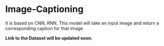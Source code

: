 # Image-Captioning
It is based on CNN, RNN. This model will take an input image and return a corresponding caption for that image

<strong>
Link to the Dataset will be updated soon.
</strong>
